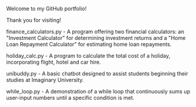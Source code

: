 Welcome to my GitHub portfolio!

Thank you for visiting!

finance_calculators.py - A program offering two financial calculators: an "Investment Calculator" for determining investment returns and a "Home Loan Repayment Calculator" for estimating home loan repayments.

holiday_calc.py - A program to calculate the total cost of a holiday, incorporating flight, hotel and car hire.

unibuddy.py - A basic chatbot designed to assist students beginning their studies at Imaginary University.

while_loop.py - A demonstration of a while loop that continuously sums up user-input numbers until a specific condition is met.
